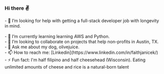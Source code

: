 ### Hi there :v:
<!--
**faithe1937/faithe1937** is a ✨ _special_ ✨ repository because its `README.md` (this file) appears on your GitHub profile.

Here are some ideas to get you started:
--!>
- 🤔 I’m looking for help with getting a full-stack developer job with longevity in mind.  <br/> <br/>
- 🌱 I’m currently learning learning AWS and Python. <br/>
- 👯 I’m looking to collaborate on projects that help non-profits in Austin, TX.  <br/>
- 💬 Ask me about my dog, olivejuice.  <br/>
- 📫 How to reach me: [Linkedin](https://www.linkedin.com/in/faithjanicek/)<br/>
- ⚡ Fun fact: I'm half filipino and half cheesehead (Wisconsin). Eating unlimited amounts of cheese and rice is a natural-born talent  <br/>
